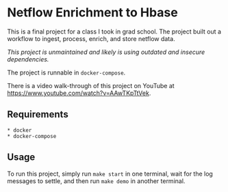 # Netflow Enrichment to Hbase

This is a final project for a class I took in grad school.  The project built out a workflow to ingest, process, enrich, and store netflow data.  

*This project is unmaintained and likely is using outdated and insecure dependencies.*

The project is runnable in `docker-compose`.

There is a video walk-through of this project on YouTube at https://www.youtube.com/watch?v=AAwTKpTtVek.

## Requirements

	* docker
	* docker-compose

## Usage

To run this project, simply run `make start` in one terminal, wait for the log messages to settle, and then run `make demo` in another terminal.
